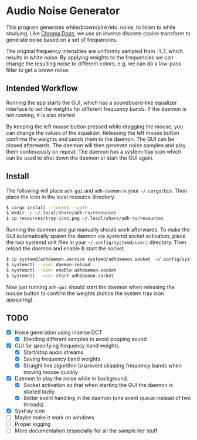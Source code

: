 # Audio Noise Generator

This program generates white/brown/pink/etc. noise, to listen to while studying.
Like [Chroma Doze](https://github.com/pmarks-net/chromadoze), we use an inverse discrete cosine transform to generate noise based on a set of frequencies.

The original frequency intensities are uniformly sampled from -1..1, which results in white noise.
By applying weights to the frequencies we can change the resulting noise to different colors, e.g. we can do a low-pass filter to get a brown noise.

## Intended Workflow

Running the app starts the GUI, which has a soundboard-like equalizer interface to set the weights for different frequency bands.
If the daemon is not running, it is also started.

By keeping the left mouse button pressed while dragging the mouse, you can change the values of the equalizer.
Releasing the left mouse button confirms the weights and sends them to the daemon.
The GUI can be closed afterwards.
The daemon will then generate noise samples and play them continuously on repeat.
The daemon has a system-tray icon which can be used to shut down the daemon or start the GUI again.

## Install

The following will place `adh-gui` and `adh-daemon` in your `~/.cargo/bin`. Then place the icon in the local resource directory.

```bash
$ cargo install --locked --path .
$ mkdir -p ~/.local/share/adh-rs/resources
$ cp resources/tray-icon.png ~/.local/share/adh-rs/resources
```

Running the daemon and gui manually should work afterwards.
To make the GUI automatically spawn the daemon via systemd socket activation, place the two systemd unit files in your `~/.config/systemd/user/` directory.
Then reload the daemon and enable & start the socket.

```bash
$ cp systemd/adhdaemon.service systemd/adhdaemon.socket  ~/.config/systemd/user
$ systemctl --user daemon-reload
$ systemctl --user enable adhdaemon.socket
$ systemctl --user start adhdaemon.socket
```

Now just running `adh-gui` should start the daemon when releasing the mouse button to confirm the weights (notice the system tray icon appearing).

## TODO

- [x] Noise generation using inverse DCT
  - [x] Blending different samples to avoid popping sound
- [x] GUI for specifying frequency band weights
  - [x] Start/stop audio streams
  - [x] Saving frequency band weights
  - [x] Straight line algorithm to prevent skipping frequency bands when moving mouse quickly
- [x] Daemon to play the noise while in background.
  - [x] Socket activation so that when starting the GUI the daemon is started lazily.
  - [x] Better event handling in the daemon (one event queue instead of two threads)
- [x] Systray icon
- [ ] Maybe make it work on windows
- [ ] Proper logging
- [ ] More documentation (especially for all the sample iter stuff
